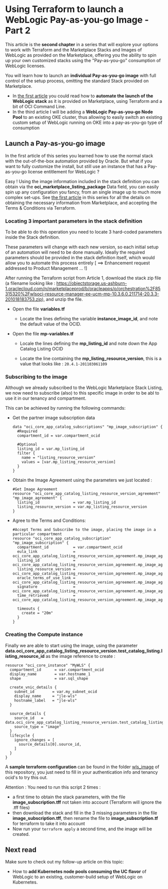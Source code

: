 # Using Terraform to launch a WebLogic Pay-as-you-go Image - Part 2

This article is the **second chapter** in a series that will explore your options to work with Terraform and the Marketplace Stacks and Images of WebLogic as provided on the Marketplace, offering you the ability to spin up your own customized stacks using the "Pay-as-you-go" consumption of WebLogic licenses.

You will learn how to launch an **individual Pay-as-you-go image** with full control of the setup process, omitting the standard Stack provided on Marketplace.

- In [the first article](Automated_wls_stack_launch.md) you could read how to **automate the launch of the WebLogic stack** as it is provided on Marketplace, using Terraform and a bit of OCI Command Line.
- In the third article I will be adding a **WebLogic Pay-as-you-go Node Pool** to an existing OKE cluster, thus allowing to easily switch an existing custom setup of WebLogic running on OKE into a pay-as-you-go type of consumption



## Launch a Pay-as-you-go image 

In the first article of this series you learned how to use the normal stack with the out-of-the-box automation provided by Oracle.  But what if you want to fully customize the install, but still use an instance that has a Pay-as-you-go license entitlement for WebLogic ?

Easy ! Using the image information included in the stack definition you can obtain via the **oci_marketplace_listing_package** Data field, you can  easily spin up any configuration you fancy, from an single image up to much more complex set-ups.  See  [the first article](Automated_wls_stack_launch.md) in this series for all the details on obtaining the necessary information from Marketplace, and accepting the Terms & Conditions via Terraform.



### Locating 3 important parameters in the stack definition

To be able to do this operation you need to locate 3 hard-coded parameters inside the Stack definition.

These parameters will change with each new version, so each initial setup of an automation will need to be done manually.  Ideally the required parameters should be provided in the stack definition itself, which would allow you to automate this process entirely [ ==> Enhancement request addressed to Product Management ... !]

After running the Terraform script from Article 1, download the stack zip file (a filename looking like : https://objectstorage.us-ashburn-1.oraclecloud.com/n/marketplaceprod/b/oracleapps/o/orchestration%2F85315320%2Fwlsoci-resource-manager-ee-ucm-mp-10.3.6.0.211714-20.3.3-201018183753.zip), and unzip the file.

- Open the file **variables.tf**

  - Locate the lines defining the variable **instance_image_id**, and note the default value of the OCID.

- Open the file **mp-variables.tf**

  - Locale the lines defining the **mp_listing_id** and note down the App Catalog Listing OCID

  - Locate the line containing the **mp_listing_resource_version**, this is a value that looks like :
     `20.4.1-201103061109`

### Subscribing to the image

Although we already subscribed to the WebLogic Marketplace Stack Listing, we now need to subscribe (also) to this specific image in order to be abl to use it in our tenancy and compartment.

This can be achieved by running the following commands:

- Get the partner image subscription data

  ```
  data "oci_core_app_catalog_subscriptions" "mp_image_subscription" {
    #Required
    compartment_id = var.compartment_ocid
  
    #Optional
    listing_id = var.mp_listing_id
    filter {
      name = "listing_resource_version"
      values = [var.mp_listing_resource_version]
    }
  }
  ```

  

- Obtain the Image Agreement using the parameters we just located : 

  ```
  #Get Image Agreement
  resource "oci_core_app_catalog_listing_resource_version_agreement" "mp_image_agreement" {
    listing_id               = var.mp_listing_id
    listing_resource_version = var.mp_listing_resource_version
  }
  ```

- Agree to the Terms and Conditions:

  ```
  #Accept Terms and Subscribe to the image, placing the image in a particular compartment
  resource "oci_core_app_catalog_subscription" "mp_image_subscription" {
    compartment_id           = var.compartment_ocid
    eula_link                = oci_core_app_catalog_listing_resource_version_agreement.mp_image_agreement[0].eula_link
    listing_id               = oci_core_app_catalog_listing_resource_version_agreement.mp_image_agreement[0].listing_id
    listing_resource_version = oci_core_app_catalog_listing_resource_version_agreement.mp_image_agreement[0].listing_resource_version
    oracle_terms_of_use_link = oci_core_app_catalog_listing_resource_version_agreement.mp_image_agreement[0].oracle_terms_of_use_link
    signature                = oci_core_app_catalog_listing_resource_version_agreement.mp_image_agreement[0].signature
    time_retrieved           = oci_core_app_catalog_listing_resource_version_agreement.mp_image_agreement[0].time_retrieved
  
    timeouts {
      create = "20m"
    }
  }
  ```

### Creating the Compute instance

Finally we are able to start using the image, using the parameter **data.oci_core_app_catalog_listing_resource_version.test_catalog_listing.listing_resource_id** as the image reference to create : 

```
resource "oci_core_instance" "MyWLS" {
  compartment_id      = var.compartment_ocid
  display_name        = var.hostname_1
  shape               = var.sql_shape

  create_vnic_details {
    subnet_id        = var.my_subnet_ocid
    display_name     = "jle-wls"
    hostname_label   = "jle-wls"
  }

  source_details {
    source_id   = data.oci_core_app_catalog_listing_resource_version.test_catalog_listing.listing_resource_id
    source_type = "image"
  }
  lifecycle {
    ignore_changes = [
      source_details[0].source_id,
    ]
  }
}
```

A **sample terraform configuration** can be found in the folder [wls_image](wls_image) of this repository, you just need to fill in your authentication info and tenancy ocid's to try this out.

Attention : You need to run this script 2 times : 

- a first time to obtain the stack parameters, with the file **image_subscription.tff** not taken into account (Terraform will ignore the .tff files)
- then download the stack and fill in the 3 missing parameters in the file **image_subscription.tff**, then rename the file to **image_subscription.tf** for terraform to take it into account
- Now run your `terraform apply` a second time, and the image will be created.



## Next read

Make sure to check out my follow-up article on this topic:

- How to **add Kubernetes node pools consuming the UC flavor** of WebLogic to an existing, customer-build setup of WebLogic on Kubernetes.

